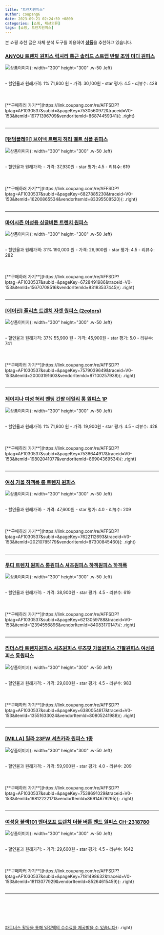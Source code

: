 ```yaml
---
title: "트렌치원피스"
author: coupang6
date: 2023-09-21 02:24:59 +0800
categories: [쇼핑, 패션의류]
tags: [쇼핑, 트렌치원피스]
---
```


본 쇼핑 추천 글은 자체 분석 도구를 이용하여 [**상품**](https://link.coupang.com/a/bao1ui)을 추천하고 있습니다.

### [ANYOU 트렌치 원피스 럭셔리 통근 솔리드 스트랩 반팔 조임 미디 원피스](https://link.coupang.com/re/AFFSDP?lptag=AF1030537&subid=&pageKey=7530560972&traceid=V0-153&itemId=19771396709&vendorItemId=86874459341)

![상품이미지](https://thumbnail7.coupangcdn.com/thumbnails/remote/230x230ex/image/vendor_inventory/8716/9f3b59900f18ace9a67a3bf24f45f8a336204ac15ef95fbe3b8bc30d44af.jpg){: width="300" height="300" .w-50 .left}


<br>
- 할인율과 원래가격: 1%  71,800   원
- 가격: 30,100원
- star 평가: 4.5
- 리뷰수: 428
<br>
<br>
<br>
<br>
[**구매하러 가기**](https://link.coupang.com/re/AFFSDP?lptag=AF1030537&subid=&pageKey=7530560972&traceid=V0-153&itemId=19771396709&vendorItemId=86874459341){: .right}
<br>
<br>

---

### [[랜덤플레이] 브이넥 트렌치 허리 벨트 심플 원피스](https://link.coupang.com/re/AFFSDP?lptag=AF1030537&subid=&pageKey=6827885230&traceid=V0-153&itemId=16200865534&vendorItemId=83395508520)

![상품이미지](https://thumbnail9.coupangcdn.com/thumbnails/remote/230x230ex/image/vendor_inventory/22e0/77df13862afea4a356722a48865c6b3f0071352f5e6adbd57d286a42b161.JPG){: width="300" height="300" .w-50 .left}


<br>
- 할인율과 원래가격: 
- 가격: 37,930원
- star 평가: 4.5
- 리뷰수: 619
<br>
<br>
<br>
<br>
[**구매하러 가기**](https://link.coupang.com/re/AFFSDP?lptag=AF1030537&subid=&pageKey=6827885230&traceid=V0-153&itemId=16200865534&vendorItemId=83395508520){: .right}
<br>
<br>

---

### [마이시즌 여성용 싱글버튼 트렌치 원피스](https://link.coupang.com/re/AFFSDP?lptag=AF1030537&subid=&pageKey=6728491986&traceid=V0-153&itemId=15670708516&vendorItemId=83183537445)

![상품이미지](https://thumbnail7.coupangcdn.com/thumbnails/remote/230x230ex/image/vendor_inventory/9197/ce5b8b0c90acc34aaf0faf225580977fb2c2d5f6f8afc7ce8f75c34bdf14.jpg){: width="300" height="300" .w-50 .left}


<br>
- 할인율과 원래가격: 31%  190,000   원
- 가격: 26,900원
- star 평가: 4.5
- 리뷰수: 282
<br>
<br>
<br>
<br>
[**구매하러 가기**](https://link.coupang.com/re/AFFSDP?lptag=AF1030537&subid=&pageKey=6728491986&traceid=V0-153&itemId=15670708516&vendorItemId=83183537445){: .right}
<br>
<br>

---

### [[에이진] 플리츠 트렌치 자켓 원피스 (2colors)](https://link.coupang.com/re/AFFSDP?lptag=AF1030537&subid=&pageKey=7579039649&traceid=V0-153&itemId=20003191603&vendorItemId=87100257938)

![상품이미지](https://thumbnail8.coupangcdn.com/thumbnails/remote/230x230ex/image/vendor_inventory/926b/d2dbd1ebb3475406c9be529ec426c74b7133d4ff17868cdeddc1c3bca90e.jpg){: width="300" height="300" .w-50 .left}


<br>
- 할인율과 원래가격: 37%  55,900   원
- 가격: 45,900원
- star 평가: 5.0
- 리뷰수: 741
<br>
<br>
<br>
<br>
[**구매하러 가기**](https://link.coupang.com/re/AFFSDP?lptag=AF1030537&subid=&pageKey=7579039649&traceid=V0-153&itemId=20003191603&vendorItemId=87100257938){: .right}
<br>
<br>

---

### [제이지나 여성 허리 밴딩 긴팔 데일리 롱 원피스 1P](https://link.coupang.com/re/AFFSDP?lptag=AF1030537&subid=&pageKey=7536644917&traceid=V0-153&itemId=19802041077&vendorItemId=86904369534)

![상품이미지](https://thumbnail9.coupangcdn.com/thumbnails/remote/230x230ex/image/vendor_inventory/597b/12ac1aa4887f53c56b90b80fe1b9f3190462dea3c13b47597984e83cd81f.jpg){: width="300" height="300" .w-50 .left}


<br>
- 할인율과 원래가격: 1%  71,800   원
- 가격: 19,900원
- star 평가: 4.5
- 리뷰수: 428
<br>
<br>
<br>
<br>
[**구매하러 가기**](https://link.coupang.com/re/AFFSDP?lptag=AF1030537&subid=&pageKey=7536644917&traceid=V0-153&itemId=19802041077&vendorItemId=86904369534){: .right}
<br>
<br>

---

### [여성 가을 하객룩 롱 트렌치 원피스](https://link.coupang.com/re/AFFSDP?lptag=AF1030537&subid=&pageKey=7622112693&traceid=V0-153&itemId=20210785179&vendorItemId=87300845460)

![상품이미지](https://thumbnail6.coupangcdn.com/thumbnails/remote/230x230ex/image/vendor_inventory/fe34/954a1d03ed3cbefd13e0bc3590cf2c521582c728bc5365dd2adf04da114f.jpg){: width="300" height="300" .w-50 .left}


<br>
- 할인율과 원래가격: 
- 가격: 47,600원
- star 평가: 4.0
- 리뷰수: 209
<br>
<br>
<br>
<br>
[**구매하러 가기**](https://link.coupang.com/re/AFFSDP?lptag=AF1030537&subid=&pageKey=7622112693&traceid=V0-153&itemId=20210785179&vendorItemId=87300845460){: .right}
<br>
<br>

---

### [투디 트렌치 원피스 롱원피스 셔츠원피스 하객원피스 하객룩](https://link.coupang.com/re/AFFSDP?lptag=AF1030537&subid=&pageKey=6213059788&traceid=V0-153&itemId=12394556896&vendorItemId=84083170147)

![상품이미지](https://thumbnail7.coupangcdn.com/thumbnails/remote/230x230ex/image/vendor_inventory/62ba/452035a196aa9f648169f98883932133c4549d64b04758a9ced68aa6fae3.jpeg){: width="300" height="300" .w-50 .left}


<br>
- 할인율과 원래가격: 
- 가격: 38,900원
- star 평가: 4.5
- 리뷰수: 619
<br>
<br>
<br>
<br>
[**구매하러 가기**](https://link.coupang.com/re/AFFSDP?lptag=AF1030537&subid=&pageKey=6213059788&traceid=V0-153&itemId=12394556896&vendorItemId=84083170147){: .right}
<br>
<br>

---

### [리더스타 트렌치원피스 셔츠원피스 루즈핏 가을원피스 긴팔원피스 여성원피스 롱원피스](https://link.coupang.com/re/AFFSDP?lptag=AF1030537&subid=&pageKey=6380054817&traceid=V0-153&itemId=13551633024&vendorItemId=80805241988)

![상품이미지](https://thumbnail9.coupangcdn.com/thumbnails/remote/230x230ex/image/vendor_inventory/bcc8/3db3bcb880742143fa9b86b60e563d0c52dc0bd2f1a391d053edbf01c941.jpg){: width="300" height="300" .w-50 .left}


<br>
- 할인율과 원래가격: 
- 가격: 29,800원
- star 평가: 4.5
- 리뷰수: 983
<br>
<br>
<br>
<br>
[**구매하러 가기**](https://link.coupang.com/re/AFFSDP?lptag=AF1030537&subid=&pageKey=6380054817&traceid=V0-153&itemId=13551633024&vendorItemId=80805241988){: .right}
<br>
<br>

---

### [[MILLA] 밀라 23FW 셔츠카라 원피스 1종](https://link.coupang.com/re/AFFSDP?lptag=AF1030537&subid=&pageKey=7538691029&traceid=V0-153&itemId=19812222171&vendorItemId=86914679295)

![상품이미지](https://thumbnail7.coupangcdn.com/thumbnails/remote/230x230ex/image/vendor_inventory/ace1/86168b438177d645cdc82ea6ce9e5d6a81bbf35a388b20cb4fca4957ad81.jpg){: width="300" height="300" .w-50 .left}


<br>
- 할인율과 원래가격: 
- 가격: 59,900원
- star 평가: 4.0
- 리뷰수: 209
<br>
<br>
<br>
<br>
[**구매하러 가기**](https://link.coupang.com/re/AFFSDP?lptag=AF1030537&subid=&pageKey=7538691029&traceid=V0-153&itemId=19812222171&vendorItemId=86914679295){: .right}
<br>
<br>

---

### [여성용 블랙101 밴더포프 트렌치 더블 버튼 밴드 원피스 CH-2318780](https://link.coupang.com/re/AFFSDP?lptag=AF1030537&subid=&pageKey=7181498632&traceid=V0-153&itemId=18113077929&vendorItemId=85264615459)

![상품이미지](https://thumbnail9.coupangcdn.com/thumbnails/remote/230x230ex/image/rs_quotation_api/qbjzqcz5/ba6a6cdfe9874f24818d623d8ffb027a.jpg){: width="300" height="300" .w-50 .left}


<br>
- 할인율과 원래가격: 
- 가격: 29,600원
- star 평가: 4.5
- 리뷰수: 1642
<br>
<br>
<br>
<br>
[**구매하러 가기**](https://link.coupang.com/re/AFFSDP?lptag=AF1030537&subid=&pageKey=7181498632&traceid=V0-153&itemId=18113077929&vendorItemId=85264615459){: .right}
<br>
<br>

---
<br><br><br><br><br> [파트너스 활동을 통해 일정액의 수수료를 제공받을 수 있습니다](https://link.coupang.com/a/bao1ui){: .right}